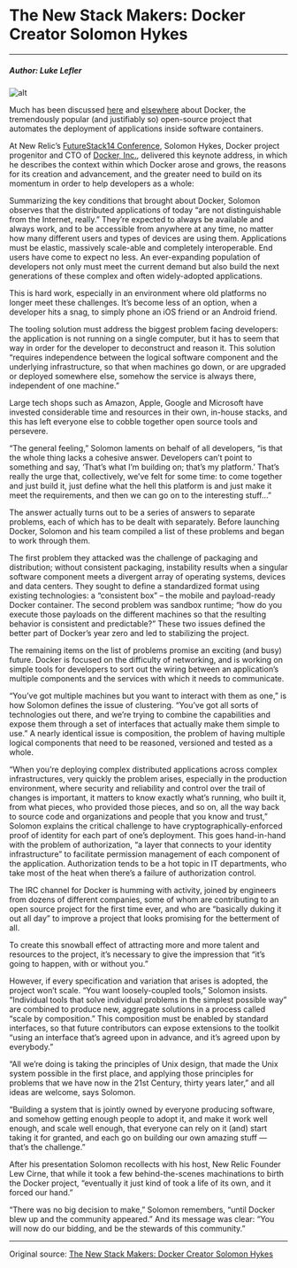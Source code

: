 # The New Stack Makers: Docker Creator Solomon Hykes

---

##### Author: Luke Lefler

![alt](http://resource.docker.cn/solomon-newstack-maker.jpg)

Much has been discussed [here](http://thenewstack.io/?s=docker) and [elsewhere](http://www.wired.com/2013/09/docker/all/) about Docker, the tremendously popular (and justifiably so) open-source project that automates the deployment of applications inside software containers.

At New Relic’s [FutureStack14 Conference](http://futurestack.io/), Solomon Hykes, Docker project progenitor and CTO of [Docker, Inc.](http://www.docker.com/), delivered this keynote address, in which he describes the context within which Docker arose and grows, the reasons for its creation and advancement, and the greater need to build on its momentum in order to help developers as a whole:

Summarizing the key conditions that brought about Docker, Solomon observes that the distributed applications of today “are not distinguishable from the Internet, really.” They’re expected to always be available and always work, and to be accessible from anywhere at any time, no matter how many different users and types of devices are using them. Applications must be elastic, massively scale-able and completely interoperable. End users have come to expect no less. An ever-expanding population of developers not only must meet the current demand but also build the next generations of these complex and often widely-adopted applications.

This is hard work, especially in an environment where old platforms no longer meet these challenges. It’s become less of an option, when a developer hits a snag, to simply phone an iOS friend or an Android friend.

The tooling solution must address the biggest problem facing developers: the application is not running on a single computer, but it has to seem that way in order for the developer to deconstruct and reason it. This solution “requires independence between the logical software component and the underlying infrastructure, so that when machines go down, or are upgraded or deployed somewhere else, somehow the service is always there, independent of one machine.”

Large tech shops such as Amazon, Apple, Google and Microsoft have invested considerable time and resources in their own, in-house stacks, and this has left everyone else to cobble together open source tools and persevere.

“The general feeling,” Solomon laments on behalf of all developers, “is that the whole thing lacks a cohesive answer. Developers can’t point to something and say, ‘That’s what I’m building on; that’s my platform.’ That’s really the urge that, collectively, we’ve felt for some time: to come together and just build it, just define what the hell this platform is and just make it meet the requirements, and then we can go on to the interesting stuff…”

The answer actually turns out to be a series of answers to separate problems, each of which has to be dealt with separately. Before launching Docker, Solomon and his team compiled a list of these problems and began to work through them.

The first problem they attacked was the challenge of packaging and distribution; without consistent packaging, instability results when a singular software component meets a divergent array of operating systems, devices and data centers. They sought to define a standardized format using existing technologies: a “consistent box” – the mobile and payload-ready Docker container. The second problem was sandbox runtime; “how do you execute those payloads on the different machines so that the resulting behavior is consistent and predictable?” These two issues defined the better part of Docker’s year zero and led to stabilizing the project.

The remaining items on the list of problems promise an exciting (and busy) future. Docker is focused on the difficulty of networking, and is working on simple tools for developers to sort out the wiring between an application’s multiple components and the services with which it needs to communicate.

“You’ve got multiple machines but you want to interact with them as one,” is how Solomon defines the issue of clustering. “You’ve got all sorts of technologies out there, and we’re trying to combine the capabilities and expose them through a set of interfaces that actually make them simple to use.” A nearly identical issue is composition, the problem of having multiple logical components that need to be reasoned, versioned and tested as a whole.

“When you’re deploying complex distributed applications across complex infrastructures, very quickly the problem arises, especially in the production environment, where security and reliability and control over the trail of changes is important, it matters to know exactly what’s running, who built it, from what pieces, who provided those pieces, and so on, all the way back to source code and organizations and people that you know and trust,” Solomon explains the critical challenge to have cryptographically-enforced proof of identity for each part of one’s deployment. This goes hand-in-hand with the problem of authorization, “a layer that connects to your identity infrastructure” to facilitate permission management of each component of the application. Authorization tends to be a hot topic in IT departments, who take most of the heat when there’s a failure of authorization control.

The IRC channel for Docker is humming with activity, joined by engineers from dozens of different companies, some of whom are contributing to an open source project for the first time ever, and who are “basically duking it out all day” to improve a project that looks promising for the betterment of all.

To create this snowball effect of attracting more and more talent and resources to the project, it’s necessary to give the impression that “it’s going to happen, with or without you.”

However, if every specification and variation that arises is adopted, the project won’t scale. “You want loosely-coupled tools,” Solomon insists. “Individual tools that solve individual problems in the simplest possible way” are combined to produce new, aggregate solutions in a process called “scale by composition.” This composition must be enabled by standard interfaces, so that future contributors can expose extensions to the toolkit “using an interface that’s agreed upon in advance, and it’s agreed upon by everybody.”

“All we’re doing is taking the principles of Unix design, that made the Unix system possible in the first place, and applying those principles for problems that we have now in the 21st Century, thirty years later,” and all ideas are welcome, says Solomon.

“Building a system that is jointly owned by everyone producing software, and somehow getting enough people to adopt it, and make it work well enough, and scale well enough, that everyone can rely on it (and) start taking it for granted, and each go on building our own amazing stuff — that’s the challenge.”

After his presentation Solomon recollects with his host, New Relic Founder Lew Cirne, that while it took a few behind-the-scenes machinations to birth the Docker project, “eventually it just kind of took a life of its own, and it forced our hand.”

“There was no big decision to make,” Solomon remembers, “until Docker blew up and the community appeared.” And its message was clear: “You will now do our bidding, and be the stewards of this community.”

---

Original source: [The New Stack Makers: Docker Creator Solomon Hykes](http://thenewstack.io/the-new-stack-makers-docker-creator-solomon-hykes/)
